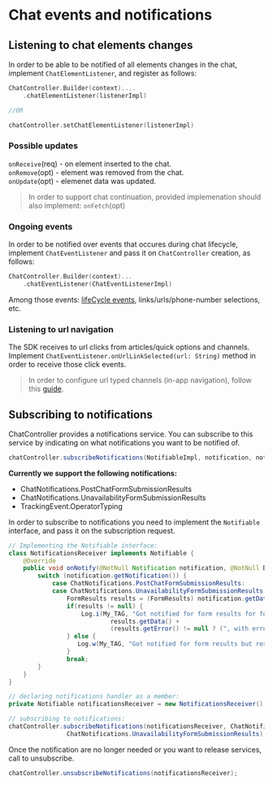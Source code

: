 # Chat events and notifications

## Listening to chat elements changes
In order to be able to be notified of all elements changes in the chat, implement `ChatElementListener`, and register as follows:
```kotlin
ChatController.Builder(context)....
    .chatElementListener(listenerImpl)

//OR

chatController.setChatElementListener(listenerImpl)
```
### Possible updates 
`onReceive`(req) - on element inserted to the chat.   
`onRemove`(opt) - element was removed from the chat.   
`onUpdate`(opt) - elemenet data was updated.
> In order to support chat continuation, provided implemenation should also implement: `onFetch`(opt)


### Ongoing events
In order to be notified over events that occures during chat lifecycle, implement `ChatEventListener` and pass it on `ChatController` creation, as follows:
```kotlin
ChatController.Builder(context)...
    .chatEventListener(ChatEventListenerImpl)
```
Among those events: [lifeCycle events](ttps://github.com/bold360ai/GlobalDocs/wiki/ChatLifecycleAndroid), links/urls/phone-number selections, etc.

### Listening to url navigation
  The SDK receives to url clicks from articles/quick options and channels.
  Implement `ChatEventListener.onUrlLinkSelected(url: String)` method in order to receive those click events.

  > In order to configure url typed channels (in-app navigation), follow this [guide](https://github.com/bold360ai/GlobalDocs/wiki/Bold360ai-Console-Configurations#configure-in-app-navigation-channel).



## Subscribing to notifications
ChatController provides a notifications service. You can subscribe to this service by indicating on what notifications you want to be notified of.
```java
chatController.subscribeNotifications(NotifiableImpl, notification, notification,...)
```
**Currently we support the following notifications:**
- ChatNotifications.PostChatFormSubmissionResults
- ChatNotifications.UnavailabilityFormSubmissionResults
- TrackingEvent.OperatorTyping

In order to subscribe to notifications you need to implement the `Notifiable` interface, and pass it on the subscription request.
```java
// Implementing the Notifiable interface:
class NotificationsReceiver implements Notifiable {
    @Override
    public void onNotify(@NotNull Notification notification, @NotNull DispatchContinuation dispatcher) {
        switch (notification.getNotification()) {
            case ChatNotifications.PostChatFormSubmissionResults:
            case ChatNotifications.UnavailabilityFormSubmissionResults:
                FormResults results = (FormResults) notification.getData();
                if(results != null) {
                    Log.i(My_TAG, "Got notified for form results for form: " +
                            results.getData() +
                            (results.getError() != null ? (", with error: " + results.getError()):""));
                } else {
                   Log.w(My_TAG, "Got notified for form results but results are null");
                }
                break;
        }
    }
}

// declaring notifications handler as a member: 
private Notifiable notificationsReceiver = new NotificationsReceiver();

// subscribing to notifications:
chatController.subscribeNotifications(notificationsReceiver, ChatNotifications.PostChatFormSubmissionResults,
                ChatNotifications.UnavailabilityFormSubmissionResults);
```
Once the notification are no longer needed or you want to release services, call to unsubscribe.
```java
chatController.unsubscribeNotifications(notificationsReceiver);
```